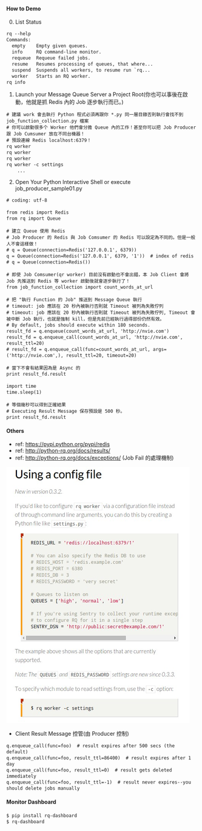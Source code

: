 #### How to Demo

0. List Status
```
rq --help
Commands:
  empty    Empty given queues.
  info     RQ command-line monitor.
  requeue  Requeue failed jobs.
  resume   Resumes processing of queues, that where...
  suspend  Suspends all workers, to resume run `rq...
  worker   Starts an RQ worker.
rq info
```

1. Launch your Message Queue Server a Project Root(你也可以事後在啟動，他就是抓 Redis 內的 Job 逐步執行而已。)
```
# 建議 work 會去執行 Python 程式必須再跟你 *.py 同一層目錄否則執行會找不到 job_function_collection.py 檔案
# 你可以啟動很多个 Worker 他們會分擔 Queue 內的工作！甚至你可以把 Job Producer 跟 Job Cumsumer 放在不同台機器！
# 預設連線 Redis localhost:6379！
rq worker
rq worker
rq worker
rq worker -c settings
	...
```

2. Open Your Python Interactive Shell or execute job_producer_sample01.py

```
# coding: utf-8

from redis import Redis
from rq import Queue

# 建立 Queue 使用 Redis
# Job Producer 的 Redis 與 Job Comsumer 的 Redis 可以設定為不同的。但是一般人不會這樣做！
# q = Queue(connection=Redis('127.0.0.1', 6379))
q = Queue(connection=Redis('127.0.0.1', 6379, '1'))  # index of redis
# q = Queue(connection=Redis())

# 即使 Job Comsumer(qr worker) 目前沒有啟動也不會出錯，本 Job Client 會將 Job 先推送到 Redis 等 worker 啟動後就會逐步執行了！
from job_function_collection import count_words_at_url

# 把 "執行 Function 的 Job" 推送到 Message Queue 執行
# timeout: job 應該在 20 秒內被執行否則就 Timeout 被列為失敗佇列
# timeout: job 應該在 20 秒內被執行否則就 Timeout 被列為失敗佇列, Timeout 會被中斷 Job 執行，也就是強制 kill，但是先前已經執行過得部份仍然有效。
# By default, jobs should execute within 180 seconds.
result_fd = q.enqueue(count_words_at_url, 'http://nvie.com')
result_fd = q.enqueue_call(count_words_at_url, 'http://nvie.com', result_ttl=20)
# result_fd = q.enqueue_call(func=count_words_at_url, args=('http://nvie.com',), result_ttl=20, timeout=20)

# 當下不會有結果因為是 Async 的
print result_fd.result

import time
time.sleep(1)

# 等個幾秒可以得到正確結果
# Executing Result Message 保存預設是 500 秒。
print result_fd.result
```

#### Others

- ref: https://pypi.python.org/pypi/redis
- ref: http://python-rq.org/docs/results/
- ref: http://python-rq.org/docs/exceptions/  (Job Fail 的處理機制)

![Alt text](https://raw.githubusercontent.com/scott1028/RQ-Python-Message-Queue-Study/master/worker_config.jpg "Custom Worker")

- Client Result Message 控管(由 Producer 控制)
```
q.enqueue_call(func=foo)  # result expires after 500 secs (the default)
q.enqueue_call(func=foo, result_ttl=86400)  # result expires after 1 day
q.enqueue_call(func=foo, result_ttl=0)  # result gets deleted immediately
q.enqueue_call(func=foo, result_ttl=-1)  # result never expires--you should delete jobs manually
```

#### Monitor Dashboard
```
$ pip install rq-dashboard
$ rq-dashboard
```
